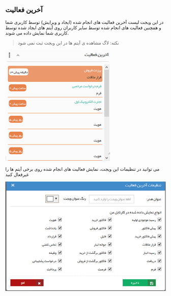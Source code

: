 ﻿## آخرین فعالیت 

در این ویجت لیست آخرین فعالیت های انجام شده (ایجاد و ویرایش) توسط کاربری شما و همچنین فعالیت های انجام شده توسط سایر کاربران روی آیتم های ایجاد شده توسط کاربری شما نمایش داده می شوند.

> نکته: لاگ مشاهده ی آیتم ها  در این ویجت ثبت نمی شود

![](Lastactivity.jpg)

می توانید در تنظیمات این ویجت، نمایش فعالیت های انجام شده روی برخی آیتم ها را غیرفعال کنید 

![](Lastactivity1.jpg)

